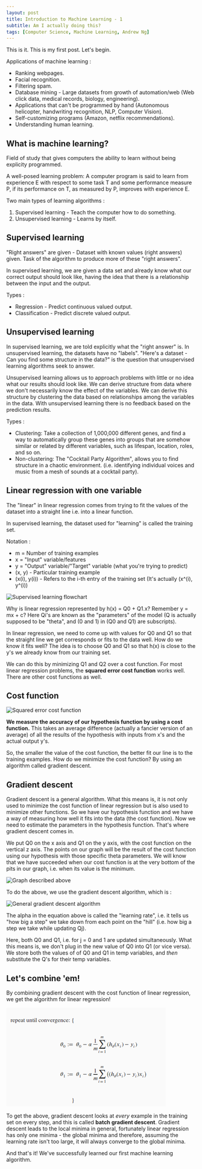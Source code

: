 ```yaml
---
layout: post
title: Introduction to Machine Learning - 1
subtitle: Am I actually doing this?
tags: [Computer Science, Machine Learning, Andrew Ng]
---
```


This is it. This is my first post. Let's begin.

Applications of machine learning :
* Ranking webpages.
* Facial recognition. 
* Filtering spam.
* Database mining - Large datasets from growth of automation/web (Web click data, medical records, biology, engineering).
* Applications that can't be programmed by hand (Autonomous helicopter, handwriting recognition, NLP, Computer Vision).
* Self-customizing programs (Amazon, netflix recommendations).
* Understanding human learning.

## What is machine learning?

Field of study that gives computers the ability to learn without being explicity programmed. 

A well-posed learning problem: A computer program is said to learn from experience E with respect to some task T and some performance measure P, if its performance on T, as measured by P, improves with experience E. 

Two main types of learning algorithms :
1. Supervised learning - Teach the computer how to do something.
2. Unsupervised learning - Learns by itself.

## Supervised learning

"Right answers" are given - Dataset with known values (right answers) given. Task of the algorithm to produce more of these "right answers". 

In supervised learning, we are given a data set and already know what our correct output should look like, having the idea that there is a relationship between the input and the output.

Types :
* Regression - Predict continuous valued output.
* Classification - Predict discrete valued output. 

## Unsupervised learning

In supervised learning, we are told explicitly what the "right answer" is. In unsupervised learning, the datasets have no "labels". "Here's a dataset - Can you find some structure in the data?" is the question that unsupervised learning algorithms seek to answer.

Unsupervised learning allows us to approach problems with little or no idea what our results should look like. We can derive structure from data where we don't necessarily know the effect of the variables. We can derive this structure by clustering the data based on relationships among the variables in the data. With unsupervised learning there is no feedback based on the prediction results.

Types :
* Clustering: Take a collection of 1,000,000 different genes, and find a way to automatically group these genes into groups that are somehow similar or related by different variables, such as lifespan, location, roles, and so on.
* Non-clustering: The "Cocktail Party Algorithm", allows you to find structure in a chaotic environment. (i.e. identifying individual voices and music from a mesh of sounds at a cocktail party).

## Linear regression with one variable

The "linear" in linear regression comes from trying to fit the values of the dataset into a straight line i.e. into a linear function. 

In supervised learning, the dataset used for "learning" is called the training set. 

Notation :
* m = Number of training examples
* x = "Input" variable/features 
* y = "Output" variable/"Target" variable (what you're trying to predict)
* (x, y) - Particular training example
* (x(i), y(i)) - Refers to the i-th entry of the training set (It's actually (x^(i), y^(i))

![Supervised learning flowchart](http://images.slideplayer.com/25/7764095/slides/slide_4.jpg "Supervised learning flowchart and Univariate linear regression function")

Why is linear regression represented by h(x) = Q0 + Q1.x? Remember y = mx + c?
Here Qi's are known as the "parameters" of the model (Q is actually supposed to be "theta", and (0 and 1) in (Q0 and Q1) are subscripts).

In linear regression, we need to come up with values for Q0 and Q1 so that the straight line we get corresponds or fits to the data well. How do we know it fits well? The idea is to choose Q0 and Q1 so that h(x) is close to the y's we already know from our training set. 

We can do this by minimizing Q1 and Q2 over a cost function. For most linear regression problems, the **squared error cost function** works well. There are other cost functions as well. 

## Cost function 

![Squared error cost function](https://i.stack.imgur.com/O752N.png "Squared error cost function")

**We measure the accuracy of our hypothesis function by using a cost function.** This takes an average difference (actually a fancier version of an average) of all the results of the hypothesis with inputs from x's and the actual output y's.

So, the smaller the value of the cost function, the better fit our line is to the training examples. How do we minimize the cost function? By using an algorithm called gradient descent. 

## Gradient descent 

Gradient descent is a general algorithm. What this means is, it is not only used to minimize the cost function of linear regression but is also used to minimize other functions. So we have our hypothesis function and we have a way of measuring how well it fits into the data (the cost function). Now we need to estimate the parameters in the hypothesis function. That's where gradient descent comes in. 

We put Q0 on the x axis and Q1 on the y axis, with the cost function on the vertical z axis. The points on our graph will be the result of the cost function using our hypothesis with those specific theta parameters. We will know that we have succeeded when our cost function is at the very bottom of the pits in our graph, i.e. when its value is the minimum.

![Graph described above](https://img-blog.csdn.net/20160213171748769)

To do the above, we use the gradient descent algorithm, which is :

![General gradient descent algorithm](https://2.bp.blogspot.com/-AdV-O-MoZHE/TtLibFTaf9I/AAAAAAAAAVM/aOxUGP7zl98/s1600/gradient+descent+algorithm+OLS.png "General gradient descent algorithm")

The alpha in the equation above is called the "learning rate", i.e. it tells us "how big a step" we take down from each point on the "hill" (i.e. how big a step we take while updating Qj). 

Here, both Q0 and Q1, i.e. for j = 0 and 1 are updated simultaneously. What this means is, we don't plug in the new value of Q0 into Q1 (or vice versa). We store both the values of of Q0 and Q1 in temp variables, and _then_ substitute the Q's for their temp variables. 

## Let's combine 'em!

By combining gradient descent with the cost function of linear regression, we get the algorithm for linear regression! 

![Parameters for linear regression](/img/LRGD "Parameters for linear regression")

To get the above, gradient descent looks at _every_ example in the training set on every step, and this is called **batch gradient descent**. Gradient descent leads to the local minima in general, fortunately linear regression has only one minima - the global minima and therefore, assuming the learning rate isn't too large, it will always converge to the global minima. 

And that's it! We've successfully learned our first machine learning algorithm.  


















